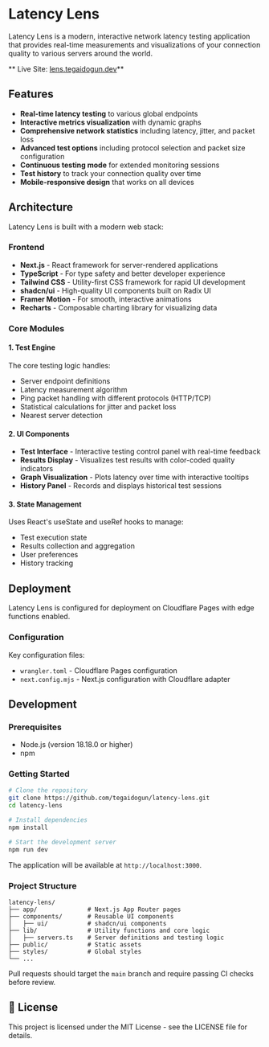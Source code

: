 # Latency Lens 

Latency Lens is a modern, interactive network latency testing application that provides real-time measurements and visualizations of your connection quality to various servers around the world.

** Live Site: [lens.tegaidogun.dev](https://lens.tegaidogun.dev)**

## Features

- **Real-time latency testing** to various global endpoints
- **Interactive metrics visualization** with dynamic graphs
- **Comprehensive network statistics** including latency, jitter, and packet loss
- **Advanced test options** including protocol selection and packet size configuration
- **Continuous testing mode** for extended monitoring sessions
- **Test history** to track your connection quality over time
- **Mobile-responsive design** that works on all devices

## Architecture

Latency Lens is built with a modern web stack:

### Frontend
- **Next.js** - React framework for server-rendered applications
- **TypeScript** - For type safety and better developer experience
- **Tailwind CSS** - Utility-first CSS framework for rapid UI development
- **shadcn/ui** - High-quality UI components built on Radix UI
- **Framer Motion** - For smooth, interactive animations
- **Recharts** - Composable charting library for visualizing data

### Core Modules

#### 1. Test Engine
The core testing logic handles:
- Server endpoint definitions
- Latency measurement algorithm
- Ping packet handling with different protocols (HTTP/TCP)
- Statistical calculations for jitter and packet loss
- Nearest server detection

#### 2. UI Components
- **Test Interface** - Interactive testing control panel with real-time feedback
- **Results Display** - Visualizes test results with color-coded quality indicators
- **Graph Visualization** - Plots latency over time with interactive tooltips
- **History Panel** - Records and displays historical test sessions

#### 3. State Management
Uses React's useState and useRef hooks to manage:
- Test execution state
- Results collection and aggregation
- User preferences
- History tracking

## Deployment

Latency Lens is configured for deployment on Cloudflare Pages with edge functions enabled.

### Configuration

Key configuration files:
- `wrangler.toml` - Cloudflare Pages configuration
- `next.config.mjs` - Next.js configuration with Cloudflare adapter

## Development

### Prerequisites

- Node.js (version 18.18.0 or higher)
- npm

### Getting Started

```bash
# Clone the repository
git clone https://github.com/tegaidogun/latency-lens.git
cd latency-lens

# Install dependencies
npm install

# Start the development server
npm run dev
```

The application will be available at `http://localhost:3000`.

### Project Structure

```
latency-lens/
├── app/              # Next.js App Router pages
├── components/       # Reusable UI components
│   ├── ui/           # shadcn/ui components
├── lib/              # Utility functions and core logic
│   ├── servers.ts    # Server definitions and testing logic
├── public/           # Static assets
├── styles/           # Global styles
└── ...
```

Pull requests should target the `main` branch and require passing CI checks before review.

## 📝 License

This project is licensed under the MIT License - see the LICENSE file for details.
